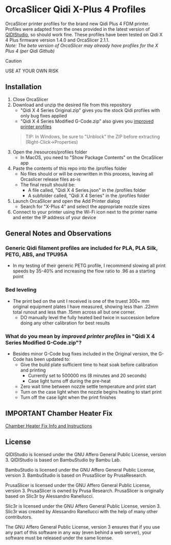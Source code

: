 # OrcaSlicer Qidi X-Plus 4 Profiles
OrcaSlicer printer profiles for the brand new Qidi Plus 4 FDM printer.  Profiles were adapted from the ones provided in the latest version of [QIDIStudio](https://github.com/QIDITECH/QIDIStudio), so should work fine.  These profiles have been tested on Qidi X 4 Plus firmware version 1.4.0 and OrcaSlicer 2.1.1.  
_Note: The beta version of OrcaSlicer may already have profiles for the X Plus 4 (per Qidi Github)_
> [!CAUTION]
> USE AT YOUR OWN RISK

## Installation
1. Close OrcaSlicer
2. Download and unzip the desired file from this repository
   - "Qidi X 4 Series Original.zip" gives you the stock Qidi profiles with only bug fixes applied
   - "Qidi X 4 Series Modified G-Code.zip" also gives you [improved printer profiles](#print_profiles)
   > TIP: In Windows, be sure to "Unblock" the ZIP before extracting (Right-Click->Properties)
3. Open the /resources/profiles folder
   - In MacOS, you need to "Show Package Contents" on the OrcaSlicer app
4. Paste the contents of this repo into the /profiles folder
   - No files should or will be overwritten in this process, leaving all Orcaslicer release files as-is
   - The final result should be:
     - A file called, "Qidi X 4 Series.json" in the /profiles folder
     - A subfolder called, "Qidi X 4 Series" in the /profiles folder
6. Launch OrcaSlicer and open the Add Printer dialog
   - Search for "X-Plus 4" and select the appropriate nozzle sizes
7. Connect to your printer using the Wi-Fi icon next to the printer name and enter the IP address of your device

## General Notes and Observations
### Generic Qidi filament profiles are included for PLA, PLA Silk, PETG, ABS, and TPU95A
- In my testing of their generic PETG profile, I recommend slowing all print speeds by 35-40% and increasing the flow ratio to .96 as a starting point
### Bed leveling
- The print bed on the unit I received is one of the truest 300+ mm original equipment plates I have measured, showing less than .22mm total runout and less than .15mm across all but one corner.
  - DO manually level the fully heated bed twice in succession before doing any other calibration for best results
<a id="print_profiles"></a>
### What do you mean by _improved printer profiles_ in "Qidi X 4 Series Modified G-Code.zip"?
  - Besides minor G-Code bug fixes included in the Original version, the G-Code has been updated to:
    - Give the build plate sufficient time to heat soak before calibration and printing
      - Currently set to 500000 ms (8 minutes and 20 seconds)
      - Case light turns off during the pre-heat
    -  Zero wait time between nozzle settle temperature and print start
    - Turn on the case light when the nozzle begins heating to start print
    - Turn off the case light when the print finishes

## IMPORTANT Chamber Heater Fix
[Chamber Heater Fix Info and Instructions](https://github.com/Xorlent/Orcaslicer-Qidi-Plus-4/blob/main/Chamber-Heater-Fix.md)

## License
QIDIStudio is licensed under the GNU Affero General Public License, version 3. QIDIStudio is based on BambuStudio by Bambu Lab.

BambuStudio is licensed under the GNU Affero General Public License, version 3. BambuStudio is based on PrusaSlicer by PrusaResearch.

PrusaSlicer is licensed under the GNU Affero General Public License, version 3. PrusaSlicer is owned by Prusa Research. PrusaSlicer is originally based on Slic3r by Alessandro Ranellucci.

Slic3r is licensed under the GNU Affero General Public License, version 3. Slic3r was created by Alessandro Ranellucci with the help of many other contributors.

The GNU Affero General Public License, version 3 ensures that if you use any part of this software in any way (even behind a web server), your software must be released under the same license.
